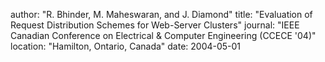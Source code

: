 author: "R. Bhinder, M. Maheswaran, and J. Diamond"
title: "Evaluation of Request Distribution Schemes for Web-Server Clusters"
journal: "IEEE Canadian Conference on Electrical & Computer Engineering (CCECE '04)"
location: "Hamilton, Ontario, Canada"
date: 2004-05-01